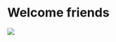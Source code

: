 <!DOCTYPE html>
<html>
<head>
<title>Page Title</title>
</head>
<body>

<h1>Welcome friends</h1>
<img src= https://www.google.com/url?sa=i&url=https%3A%2F%2Ftenor.com%2Fsearch%2Fwelcome-glitter-gif-gifs&psig=AOvVaw0P9eCLwDVAtXHUSeNIjLYJ&ust=1738855725024000&source=images&cd=vfe&opi=89978449&ved=0CBAQjRxqFwoTCIiK_L_srIsDFQAAAAAdAAAAABAE  src=>



</body>
</html>
</img>


